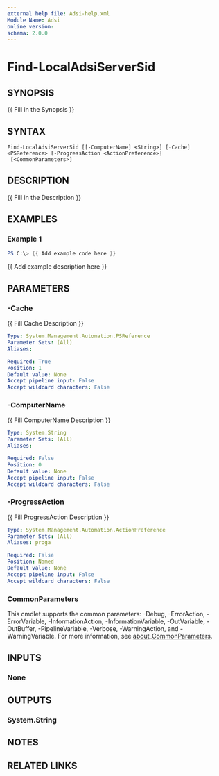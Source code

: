 ```yaml
---
external help file: Adsi-help.xml
Module Name: Adsi
online version:
schema: 2.0.0
---
```


# Find-LocalAdsiServerSid

## SYNOPSIS
{{ Fill in the Synopsis }}

## SYNTAX

```
Find-LocalAdsiServerSid [[-ComputerName] <String>] [-Cache] <PSReference> [-ProgressAction <ActionPreference>]
 [<CommonParameters>]
```

## DESCRIPTION
{{ Fill in the Description }}

## EXAMPLES

### Example 1
```powershell
PS C:\> {{ Add example code here }}
```

{{ Add example description here }}

## PARAMETERS

### -Cache
{{ Fill Cache Description }}

```yaml
Type: System.Management.Automation.PSReference
Parameter Sets: (All)
Aliases:

Required: True
Position: 1
Default value: None
Accept pipeline input: False
Accept wildcard characters: False
```

### -ComputerName
{{ Fill ComputerName Description }}

```yaml
Type: System.String
Parameter Sets: (All)
Aliases:

Required: False
Position: 0
Default value: None
Accept pipeline input: False
Accept wildcard characters: False
```

### -ProgressAction
{{ Fill ProgressAction Description }}

```yaml
Type: System.Management.Automation.ActionPreference
Parameter Sets: (All)
Aliases: proga

Required: False
Position: Named
Default value: None
Accept pipeline input: False
Accept wildcard characters: False
```

### CommonParameters
This cmdlet supports the common parameters: -Debug, -ErrorAction, -ErrorVariable, -InformationAction, -InformationVariable, -OutVariable, -OutBuffer, -PipelineVariable, -Verbose, -WarningAction, and -WarningVariable. For more information, see [about_CommonParameters](http://go.microsoft.com/fwlink/?LinkID=113216).

## INPUTS

### None

## OUTPUTS

### System.String

## NOTES

## RELATED LINKS
